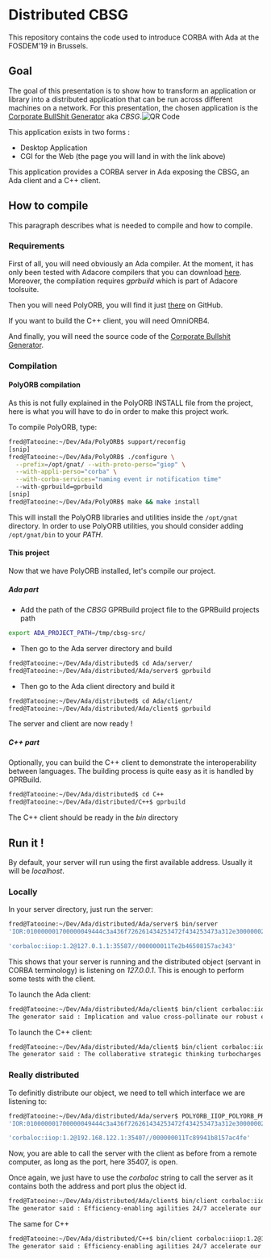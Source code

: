 # Distributed CBSG

This repository contains the code used to introduce CORBA with Ada at the FOSDEM'19 in Brussels.

## Goal

The goal of this presentation is to show how to transform an application or library into a distributed application that can be run across different machines on a network.
For this presentation, the chosen application is the [Corporate BullShit Generator](http://cbsg.sf.net/) aka _CBSG_.![QR Code](http://pasta.phyrama.com:8083/qr_cbsg.png)

This application exists in two forms :
* Desktop Application
* CGI for the Web (the page you will land in with the link above)

This application provides a CORBA server in Ada exposing the CBSG, an Ada client and a C++ client.

## How to compile

This paragraph describes what is needed to compile and how to compile.

### Requirements

First of all, you will need obviously an Ada compiler. At the moment, it has only been tested with Adacore compilers that you can download [here](https://www.adacore.com/download). Moreover, the compilation requires *gprbuild* which is part of Adacore toolsuite.

Then you will need PolyORB, you will find it just [there](https://github.com/AdaCore/PolyORB) on GitHub.

If you want to build the C++ client, you will need OmniORB4.

And finally, you will need the source code of the [Corporate Bullshit Generator](https://sourceforge.net/projects/cbsg/files/latest/download).

### Compilation

#### PolyORB compilation

As this is not fully explained in the PolyORB INSTALL file from the project, here is what you will have to do in order to make this project work.

To compile PolyORB, type:
```bash
fred@Tatooine:~/Dev/Ada/PolyORB$ support/reconfig
[snip]
fred@Tatooine:~/Dev/Ada/PolyORB$ ./configure \
  --prefix=/opt/gnat/ --with-proto-perso="giop" \
  --with-appli-perso="corba" \
  --with-corba-services="naming event ir notification time"
  --with-gprbuild=gprbuild
[snip]
fred@Tatooine:~/Dev/Ada/PolyORB$ make && make install
```

This will install the PolyORB libraries and utilities inside the `/opt/gnat` directory. In order to use PolyORB utilities, you should consider adding `/opt/gnat/bin` to your *PATH*.

#### This project

Now that we have PolyORB installed, let's compile our project.

##### Ada part

* Add the path of the *CBSG* GPRBuild project file to the GPRBuild projects path
```bash
export ADA_PROJECT_PATH=/tmp/cbsg-src/
```
* Then go to the Ada server directory and build
```bash
fred@Tatooine:~/Dev/Ada/distributed$ cd Ada/server/
fred@Tatooine:~/Dev/Ada/distributed/Ada/server$ gprbuild
```
* Then go to the Ada client directory and build it
```bash
fred@Tatooine:~/Dev/Ada/distributed$ cd Ada/client/
fred@Tatooine:~/Dev/Ada/distributed/Ada/client$ gprbuild
```

The server and client are now ready !

##### C++ part

Optionally, you can build the C++ client to demonstrate the interoperability between languages.
The building process is quite easy as it is handled by GPRBuild.

```bash
fred@Tatooine:~/Dev/Ada/distributed$ cd C++
fred@Tatooine:~/Dev/Ada/distributed/C++$ gprbuild
```

The C++ client should be ready in the *bin* directory

## Run it !

By default, your server will run using the first available address. Usually it will be *localhost*.

### Locally

In your server directory, just run the server:
```bash
fred@Tatooine:~/Dev/Ada/distributed/Ada/server$ bin/server
'IOR:010000001700000049444c3a436f726261434253472f434253473a312e30000002000000000000005c000000010102000a0000003132372e302e312e3100038b1b0000002f30303030303030313154653262343635303831353761633334330001000000010000001c0000000100000001000100000000000001010002000000010101000201010003004f5038000000010100000a0000003132372e302e312e310025891b0000002f30303030303030313154653262343635303831353761633334330000000000'

'corbaloc:iiop:1.2@127.0.1.1:35587//000000011Te2b46508157ac343'
```

This shows that your server is running and the distributed object (servant in CORBA terminology) is listening on *127.0.0.1*.
This is enough to perform some tests with the client.

To launch the Ada client:
```bash
fred@Tatooine:~/Dev/Ada/distributed/Ada/client$ bin/client corbaloc:iiop:1.2@127.0.1.1:35587//000000011Te2b46508157ac343
The generator said : Implication and value cross-pollinate our robust efficiency gain.
```

To launch the C++ client:
```bash
fred@Tatooine:~/Dev/Ada/distributed/Ada/client$ bin/client corbaloc:iiop:1.2@127.0.1.1:35587//000000011Te2b46508157ac343
The generator said : The collaborative strategic thinking turbocharges a business model.
```

### Really distributed

To definitly distribute our object, we need to tell which interface we are listening to:
```bash
fred@Tatooine:~/Dev/Ada/distributed/Ada/server$ POLYORB_IIOP_POLYORB_PROTOCOLS_IIOP_DEFAULT_ADDR=192.168.122.1 bin/server
'IOR:010000001700000049444c3a436f726261434253472f434253473a312e300000020000000000000060000000010102000e0000003139322e3136382e3132322e31004f8a1b0000002f30303030303030313154633839393431623831353761633466650001000000010000001c0000000100000001000100000000000001010002000000010101000201010003004f5038000000010100000a0000003132372e302e312e3100b7991b0000002f30303030303030313154633839393431623831353761633466650000000000'

'corbaloc:iiop:1.2@192.168.122.1:35407//000000011Tc89941b8157ac4fe'
```

Now, you are able to call the server with the client as before from a remote computer, as long as the port, here 35407, is open.

Once again, we just have to use the *corbaloc* string to call the server as it contains both the address and port plus the object id.
```bash
fred@Tatooine:~/Dev/Ada/distributed/Ada/client$ bin/client corbaloc:iiop:1.2@192.168.122.1:35407//000000011Tc89941b8157ac4fe
The generator said : Efficiency-enabling agilities 24/7 accelerate our visionary brand pyramids up-front, while the project manager makes things happen from within the data.
```

The same for C++
```bash
fred@Tatooine:~/Dev/Ada/distributed/C++$ bin/client corbaloc:iiop:1.2@192.168.122.1:35407//000000011Tc89941b8157ac4fe
The generator said : Efficiency-enabling agilities 24/7 accelerate our visionary brand pyramids up-front, while the project manager makes things happen from within the data.
```
